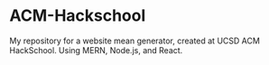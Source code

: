 # ACM-Hackschool
My repository for a website mean generator, created at UCSD ACM HackSchool. Using MERN, Node.js, and React.
